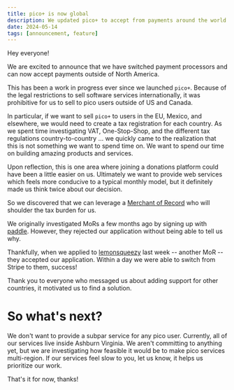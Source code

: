 ```yaml
---
title: pico+ is now global
description: We updated pico+ to accept from payments around the world
date: 2024-05-14
tags: [announcement, feature]
---
```


Hey everyone!

We are excited to announce that we have switched payment processors and can now
accept payments outside of North America.

This has been a work in progress ever since we launched `pico+`. Because of the
legal restrictions to sell software services internationally, it was prohibitive
for us to sell to pico users outside of US and Canada.

In particular, if we want to sell `pico+` to users in the EU, Mexico, and
elsewhere, we would need to create a tax registration for each country. As we
spent time investigating VAT, One-Stop-Shop, and the different tax regulations
country-to-country ... we quickly came to the realization that this is not
something we want to spend time on. We want to spend our time on building
amazing products and services.

Upon reflection, this is one area where joining a donations platform could have
been a little easier on us. Ultimately we want to provide web services which
feels more conducive to a typical monthly model, but it definitely made us think
twice about our decision.

So we discovered that we can leverage a
[Merchant of Record](https://stripe.com/resources/more/merchant-of-record) who
will shoulder the tax burden for us.

We originally investigated MoRs a few months ago by signing up with
[paddle](https://paddle.com). However, they rejected our application without
being able to tell us why.

Thankfully, when we applied to [lemonsqueezy](https://www.lemonsqueezy.com/)
last week -- another MoR -- they accepted our application. Within a day we were
able to switch from Stripe to them, success!

Thank you to everyone who messaged us about adding support for other countries,
it motivated us to find a solution.

# So what's next?

We don't want to provide a subpar service for any pico user. Currently, all of
our services live inside Ashburn Virginia. We aren't committing to anything yet,
but we are investigating how feasible it would be to make pico services
multi-region. If our services feel slow to you, let us know, it helps us
prioritize our work.

That's it for now, thanks!
